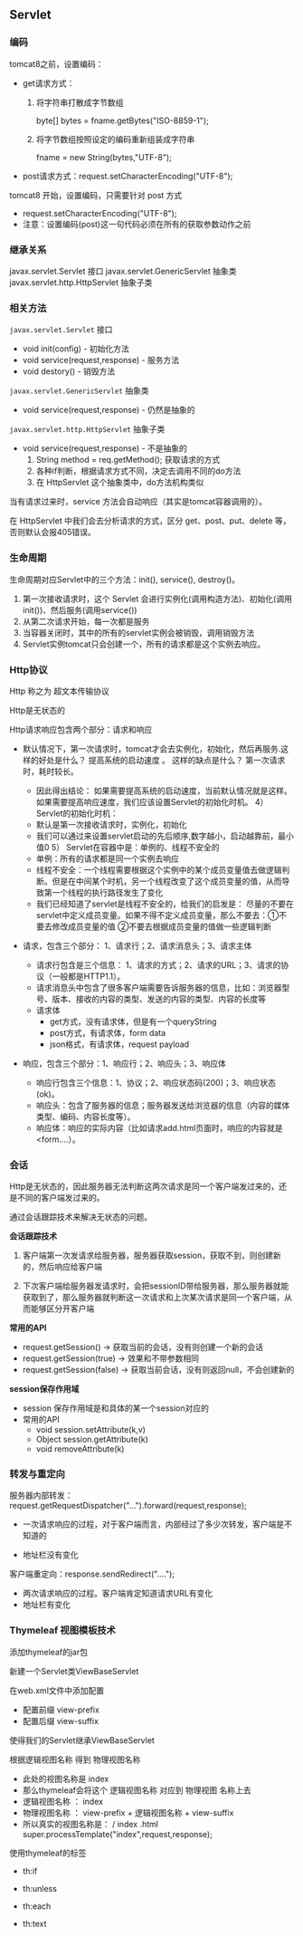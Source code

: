 ## Servlet

### 编码

tomcat8之前，设置编码：

- get请求方式：

  1. 将字符串打散成字节数组

     byte[] bytes = fname.getBytes("ISO-8859-1");

  2. 将字节数组按照设定的编码重新组装成字符串

     fname = new String(bytes,"UTF-8");

- post请求方式：request.setCharacterEncoding("UTF-8");

tomcat8 开始，设置编码，只需要针对 post 方式

- request.setCharacterEncoding("UTF-8");
- 注意：设置编码(post)这一句代码必须在所有的获取参数动作之前

### 继承关系

javax.servlet.Servlet 接口
	javax.servlet.GenericServlet 抽象类
		javax.servlet.http.HttpServlet 抽象子类

### 相关方法

`javax.servlet.Servlet` 接口

- void init(config) - 初始化方法
- void service(request,response) - 服务方法
- void destory() - 销毁方法

`javax.servlet.GenericServlet` 抽象类

- void service(request,response) - 仍然是抽象的

`javax.servlet.http.HttpServlet` 抽象子类

- void service(request,response) - 不是抽象的
  1. String method = req.getMethod(); 获取请求的方式
  2. 各种if判断，根据请求方式不同，决定去调用不同的do方法
  3. 在 HttpServlet 这个抽象类中，do方法机构类似
        

当有请求过来时，service 方法会自动响应（其实是tomcat容器调用的）。

在 HttpServlet 中我们会去分析请求的方式，区分 get、post、put、delete 等，否则默认会报405错误。

### 生命周期

生命周期对应Servlet中的三个方法：init(), service(), destroy()。

1. 第一次接收请求时，这个 Servlet 会进行实例化(调用构造方法)、初始化(调用init())、然后服务(调用service())
2. 从第二次请求开始，每一次都是服务
3. 当容器关闭时，其中的所有的servlet实例会被销毁，调用销毁方法
4. Servlet实例tomcat只会创建一个，所有的请求都是这个实例去响应。

### Http协议

Http 称之为 超文本传输协议

Http是无状态的

Http请求响应包含两个部分：请求和响应

- 默认情况下，第一次请求时，tomcat才会去实例化，初始化，然后再服务.这样的好处是什么？ 提高系统的启动速度 。 这样的缺点是什么？ 第一次请求时，耗时较长。
    - 因此得出结论： 如果需要提高系统的启动速度，当前默认情况就是这样。如果需要提高响应速度，我们应该设置Servlet的初始化时机。
    4） Servlet的初始化时机：
    - 默认是第一次接收请求时，实例化，初始化
    - 我们可以通过<load-on-startup>来设置servlet启动的先后顺序,数字越小，启动越靠前，最小值0
    5） Servlet在容器中是：单例的、线程不安全的
    - 单例：所有的请求都是同一个实例去响应
    - 线程不安全：一个线程需要根据这个实例中的某个成员变量值去做逻辑判断。但是在中间某个时机，另一个线程改变了这个成员变量的值，从而导致第一个线程的执行路径发生了变化
    - 我们已经知道了servlet是线程不安全的，给我们的启发是： 尽量的不要在servlet中定义成员变量。如果不得不定义成员变量，那么不要去：①不要去修改成员变量的值 ②不要去根据成员变量的值做一些逻辑判断

- 请求，包含三个部分： 1、请求行；2、请求消息头；3、请求主体
    - 请求行包含是三个信息： 1、请求的方式；2、请求的URL；3、请求的协议（一般都是HTTP1.1）。
    - 请求消息头中包含了很多客户端需要告诉服务器的信息，比如：浏览器型号、版本、接收的内容的类型、发送的内容的类型、内容的长度等
    - 请求体
        - get方式，没有请求体，但是有一个queryString
        - post方式，有请求体，form data
        - json格式，有请求体，request payload
- 响应，包含三个部分：1、响应行；2、响应头；3、响应体
    - 响应行包含三个信息：1、协议；2、响应状态码(200)；3、响应状态(ok)。
    - 响应头：包含了服务器的信息；服务器发送给浏览器的信息（内容的媒体类型、编码、内容长度等）。
    - 响应体：响应的实际内容（比如请求add.html页面时，响应的内容就是<html><head><body><form....）。

### 会话

Http是无状态的，因此服务器无法判断这两次请求是同一个客户端发过来的，还是不同的客户端发过来的。

通过会话跟踪技术来解决无状态的问题。

**会话跟踪技术**

1. 客户端第一次发请求给服务器，服务器获取session，获取不到，则创建新的，然后响应给客户端

2. 下次客户端给服务器发请求时，会把sessionID带给服务器，那么服务器就能获取到了，那么服务器就判断这一次请求和上次某次请求是同一个客户端，从而能够区分开客户端

**常用的API**

- request.getSession() -> 获取当前的会话，没有则创建一个新的会话
- request.getSession(true) -> 效果和不带参数相同
- request.getSession(false) -> 获取当前会话，没有则返回null，不会创建新的

**session保存作用域**

  - session 保存作用域是和具体的某一个session对应的
  - 常用的API
    - void session.setAttribute(k,v)
    - Object session.getAttribute(k)
    - void removeAttribute(k)

### 转发与重定向

服务器内部转发：request.getRequestDispatcher("...").forward(request,response);

  - 一次请求响应的过程，对于客户端而言，内部经过了多少次转发，客户端是不知道的

- 地址栏没有变化

客户端重定向：response.sendRedirect("....");

  - 两次请求响应的过程。客户端肯定知道请求URL有变化
  - 地址栏有变化

### Thymeleaf 视图模板技术

添加thymeleaf的jar包

新建一个Servlet类ViewBaseServlet

在web.xml文件中添加配置

   - 配置前缀 view-prefix
   - 配置后缀 view-suffix

使得我们的Servlet继承ViewBaseServlet

根据逻辑视图名称 得到 物理视图名称

- 此处的视图名称是 index
- 那么thymeleaf会将这个 逻辑视图名称 对应到 物理视图 名称上去
- 逻辑视图名称 ：   index
- 物理视图名称 ：   view-prefix + 逻辑视图名称 + view-suffix
- 所以真实的视图名称是：      /       index       .html
  super.processTemplate("index",request,response);

使用thymeleaf的标签

- th:if

- th:unless

- th:each

- th:text